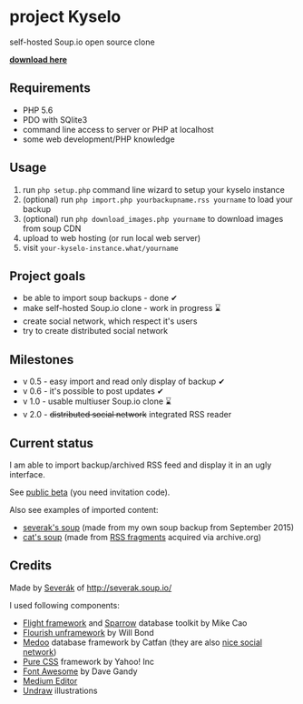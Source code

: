 # project Kyselo

self-hosted Soup.io open source clone

**[download here](https://bitbucket.org/severak/kyselo/get/0.5.zip)**

## Requirements

 - PHP 5.6
 - PDO with SQlite3
 - command line access to server or PHP at localhost
 - some web development/PHP knowledge

## Usage

1. run `php setup.php` command line wizard to setup your kyselo instance
2. (optional) run `php import.php yourbackupname.rss yourname` to load your backup
3. (optional) run `php download_images.php yourname` to download images from soup CDN
4. upload to web hosting (or run local web server)
5. visit `your-kyselo-instance.what/yourname`

## Project goals

 - be able to import soup backups - done ✔ 
 - make self-hosted Soup.io clone - work in progress ⌛ 
 - create social network, which respect it's users
 - try to create distributed social network
 
## Milestones

 - v 0.5 - easy import and read only display of backup ✔ 
 - v 0.6 - it's possible to post updates ✔ 
 - v 1.0 - usable multiuser Soup.io clone ⌛ 
 - v 2.0 - ~~distributed social network~~ integrated RSS reader

## Current status

I am able to import backup/archived RSS feed and display it in an ugly interface.

See [public beta](https://kyselo-beta.svita.cz/all) (you need invitation code).

Also see examples of imported content:

 - [severak's soup](http://resoup.svita.cz/severak) (made from my own soup backup from September 2015)
 - [cat's soup](http://resoup.svita.cz/cats) (made from [RSS fragments](http://web.archive.org/web/*/http://cats.soup.io/rss) acquired via archive.org)

## Credits

Made by [Severák](https://severak.neocities.org) of http://severak.soup.io/

I used following components:

 - [Flight framework](http://flightphp.com) and [Sparrow](https://github.com/mikecao/sparrow) database toolkit by Mike Cao
 - [Flourish unframework](http://flourishlib.com) by Will Bond
 - [Medoo](http://medoo.in) database framework by Catfan (they are also [nice social network](https://catfan.me/))
 - [Pure CSS](https://purecss.io) framework by Yahoo! Inc
 - [Font Awesome](http://fontawesome.io) by Dave Gandy
 - [Medium Editor](https://yabwe.github.io/medium-editor/)
 - [Undraw](https://undraw.co/) illustrations
 